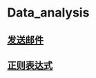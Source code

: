 # Data_analysis

## [发送邮件](https://github.com/Choven-Meng/Data_analysis/blob/master/AutoSendEmail.py)

## [正则表达式](regex.md)
